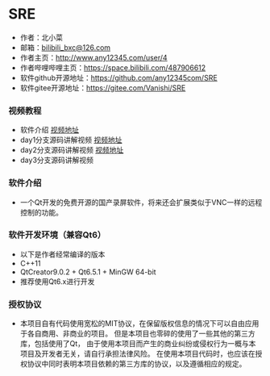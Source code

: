 # SRE

* 作者：北小菜 
* 邮箱：bilibili_bxc@126.com
* 作者主页：http://www.any12345.com/user/4
* 作者哔哩哔哩主页：https://space.bilibili.com/487906612
* 软件github开源地址：https://github.com/any12345com/SRE
* 软件gitee开源地址：https://gitee.com/Vanishi/SRE

### 视频教程

* 软件介绍 [视频地址](https://www.bilibili.com/video/BV1YW4y1R7ri/)
* day1分支源码讲解视频 [视频地址](https://www.bilibili.com/video/BV1Po4y1g7KX/)
* day2分支源码讲解视频 [视频地址](https://www.bilibili.com/video/BV1aV4y1271j/)
* day3分支源码讲解视频 

### 软件介绍

- 一个Qt开发的免费开源的国产录屏软件，将来还会扩展类似于VNC一样的远程控制的功能。

### 软件开发环境（兼容Qt6）
*  以下是作者经常编译的版本
*  C++11
*  QtCreator9.0.2 + Qt6.5.1 + MinGW 64-bit
*  推荐使用Qt6.x进行开发


### 授权协议

- 本项目自有代码使用宽松的MIT协议，在保留版权信息的情况下可以自由应用于各自商用、非商业的项目。
但是本项目也零碎的使用了一些其他的第三方库，包括使用了Qt，
由于使用本项目而产生的商业纠纷或侵权行为一概与本项目及开发者无关，请自行承担法律风险。
在使用本项目代码时，也应该在授权协议中同时表明本项目依赖的第三方库的协议，以及遵循相应的规定。



